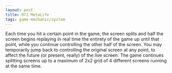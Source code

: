 ```yaml
---
layout: post
title: 071 MetaLife
tags: game-mechanic/system
---
```

Each time you hit a certain point in the game, the screen splits and half the screen begins replaying in real time the entirety of the game up until that point, while you continue controlling the other half of the screen.  You may temporarily jump back to controlling the original screen at any point, to affect the future (or present, really) of the live screen.  The game continues splitting screens up to a maximum of 2x2 grid of 4 different screens running at the same time.